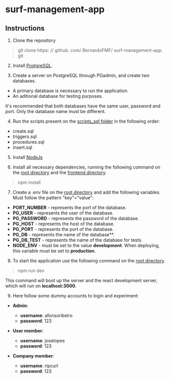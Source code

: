 # surf-management-app

## Instructions

1. Clone the repository

> git clone https: // github. com/ BernardoFMF/ surf-management-app. git

2. Install [PostgreSQL](https://www.postgresql.org/download/).

3. Create a server on PostgreSQL through PGadmin, and create two databases.

- A primary database is necessary to run the application.
- An aditional database for testing purposes.

It's recommended that both databases have the same user, password and port. Only the database name must be different.

4. Run the scripts present on the [scripts_sql folder](https://github.com/BernardoFMF/surf-management-app/tree/main/docs/scripts_sql) in the following order:

- create.sql
- triggers.sql
- procedures.sql
- insert.sql

5. Install [NodeJs](https://nodejs.org/en/)

6. Install all necessary dependencies, running the following command on the [root directory](https://github.com/BernardoFMF/surf-management-app) and the [frontend directory](https://github.com/BernardoFMF/surf-management-app/tree/main/frontend).

> npm install

7. Create a .env file on the [root directory](https://github.com/BernardoFMF/surf-management-app) and add the following variables. Must follow the pattern "key"="value":

- **PORT_NUMBER** - represents the port of the database.
- **PG_USER** - represents the user of the database.
- **PG_PASSWORD** - represents the password of the database.
- **PG_HOST** - represents the host of the database.
- **PG_PORT** - represents the port of the database.
- **PG_DB** - represents the name of the database**.
- **PG_DB_TEST** - represents the name of the database for tests.
- **NODE_ENV** - must be set to the value **development**. When deploying, this variable must be set to **production**.

8. To start the application use the following command on the [root directory](https://github.com/BernardoFMF/surf-management-app).

> npm run dev

This command will boot up the server and the react development server, which will run on **localhost:3000**.

9. Here follow some dummy accounts to login and experiment:

- **Admin**:
    - **username**: afonsoribeiro
    - **password**: 123

- **User member**:
    - **username**: joselopes
    - **password**: 123

- **Company member**:
    - **username**: ripcurl
    - **password**: 123